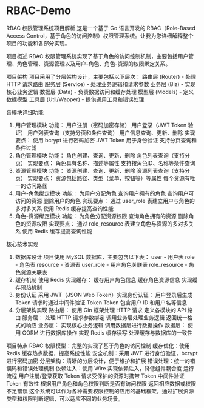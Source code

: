 # RBAC-Demo
RBAC 权限管理系统项目解析
     这是一个基于 Go 语言开发的 RBAC（Role-Based Access Control，基于角色的访问控制）权限管理系统。让我为您详细解释整个项目的功能和各部分实现。

项目概述
     RBAC 权限管理系统实现了基于角色的访问控制机制，主要包括用户管理、角色管理、资源管理以及用户-角色、角色-资源的权限绑定关系。

项目架构
     项目采用了分层架构设计，主要包括以下层次：
     路由层 (Router) - 处理 HTTP 请求路由
     服务层 (Service) - 处理业务逻辑和请求参数
     业务层 (Biz) - 实现核心业务逻辑
     数据层 (Data) - 负责数据访问和缓存处理
     模型层 (Models) - 定义数据模型
     工具层 (Util/Wapper) - 提供通用工具和错误处理

各模块详细功能
1. 用户管理模块
   功能：
   用户注册（密码加密存储）
   用户登录（JWT Token 验证）
   用户列表查询（支持分页和条件查询）
   用户信息查询、更新、删除
   实现要点：
   使用 bcrypt 进行密码加密
   JWT Token 用于身份验证
   支持分页查询和条件过滤
2. 角色管理模块
   功能：
   角色创建、查询、更新、删除
   角色列表查询（支持分页）
   实现要点：
   角色具有名称、描述等属性
   支持按角色ID、名称等条件查询
3. 资源管理模块
   功能：
   资源创建、查询、更新、删除
   资源列表查询（支持分页）
   实现要点：
   资源包括路径、类型（菜单、按钮等）等属性
   每个资源有唯一的访问路径
4. 用户-角色绑定模块
   功能：
   为用户分配角色
   查询用户拥有的角色
   查询用户可访问的资源
   删除用户的角色
   实现要点：
   通过 user_role 表建立用户与角色的多对多关系
   使用 Redis 缓存提高查询性能
5. 角色-资源绑定模块
   功能：
   为角色分配资源权限
   查询角色拥有的资源
   删除角色的资源权限
   实现要点：
   通过 role_resource 表建立角色与资源的多对多关系
   使用 Redis 缓存提高查询性能

核心技术实现
1. 数据库设计
   项目使用 MySQL 数据库，主要包含以下表：
   user - 用户表
   role - 角色表
   resource - 资源表
   user_role - 用户角色关联表
   role_resource - 角色资源关联表
2. 缓存机制
   使用 Redis 实现缓存：
   缓存用户角色信息
   缓存角色资源信息
   实现缓存预热机制
3. 身份认证
   采用 JWT（JSON Web Token）实现身份认证：
   用户登录后生成 Token
   请求时通过中间件验证 Token
   Token 包含用户 ID 和用户名等信息
4. 分层架构实现
   路由层：
   使用 Gin 框架处理 HTTP 请求
   定义各模块的 API 路由
   服务层：
   处理 HTTP 请求参数绑定
   调用业务层处理业务逻辑
   返回统一格式的响应
   业务层：
   实现核心业务逻辑
   调用数据层进行数据操作
   数据层：
   使用 GORM 进行数据库操作
   实现 Redis 缓存读写
   处理缓存与数据库的一致性

项目特点
   RBAC 权限模型：完整的实现了基于角色的访问控制
   缓存优化：使用 Redis 缓存热点数据，提高系统性能
   安全机制：采用 JWT 进行身份验证，bcrypt 进行密码加密
   分层架构：清晰的分层设计，便于维护和扩展
   错误处理：统一的错误码和错误处理机制
   依赖注入：使用 Wire 实现依赖注入，降低组件耦合度
   运行流程
   用户注册/登录获取 Token
   请求受保护的资源时携带 Token
   中间件验证 Token 有效性
   根据用户角色和角色权限判断是否有访问权限
   返回相应数据或权限不足错误
   这个系统可以作为各种需要权限控制的应用的基础框架，通过扩展资源类型和权限判断逻辑，可以适应不同的业务场景。
